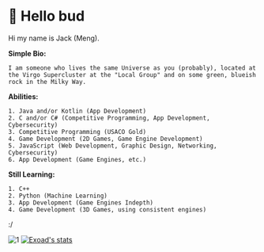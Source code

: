 # 🍵 Hello bud

Hi my name is Jack (Meng).

**Simple Bio:**
```
I am someone who lives the same Universe as you (probably), located at the Virgo Supercluster at the "Local Group" and on some green, blueish rock in the Milky Way.
```
**Abilities:**
```
1. Java and/or Kotlin (App Development)
2. C and/or C# (Competitive Programming, App Development, Cybersecurity)
3. Competitive Programming (USACO Gold)
4. Game Development (2D Games, Game Engine Development)
5. JavaScript (Web Development, Graphic Design, Networking, Cybersecurity)
6. App Development (Game Engines, etc.)
```
**Still Learning:**
```
1. C++
2. Python (Machine Learning)
3. App Development (Game Engines Indepth)
4. Game Development (3D Games, using consistent engines)
```


:/

![1](https://github-readme-stats.vercel.app/api/top-langs/?username=exoad&theme=calm)
[![Exoad's stats](https://github-readme-stats.vercel.app/api?username=exoad&theme=calm)](https://github.com/anuraghazra/github-readme-stats)



